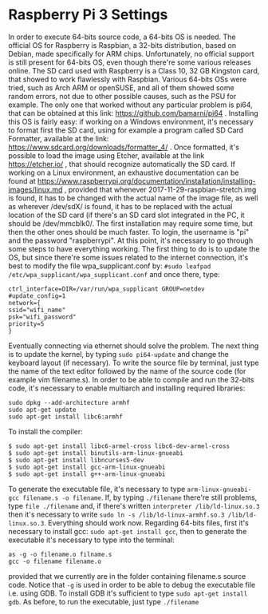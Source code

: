 Raspberry Pi 3 Settings
=======================================================================================
In order to execute 64-bits source code, a 64-bits OS is needed.
The official OS for Raspberry is Raspbian, a 32-bits distribution, based on Debian, made
specifically for ARM chips. Unfortunately, no official support is still present for 64-bits
OS, even though there're some various releases online. The SD card used with
Raspberry is a Class 10, 32 GB Kingston card, that showed to work flawlessly
with Raspbian. Various 64-bits OSs were tried, such as Arch ARM or openSUSE, and
all of them showed some random errors, not due to other possible causes, such
as the PSU for example. The only one that worked without any particular problem
is pi64, that can be obtained at this link: https://github.com/bamarni/pi64 .
Installing this OS is fairly easy: if working on a Windows environment, it's
necessary to format first the SD card, using for example a program called SD
Card Formatter, available at the link: https://www.sdcard.org/downloads/formatter_4/ .
Once formatted, it's possible to load the image using Etcher, available at the link
https://etcher.io/ , that should recognize automatically the SD card.
If working on a Linux environment, an exhaustive documentation can be found at
https://www.raspberrypi.org/documentation/installation/installing-images/linux.md , provided
that whenever 2017-11-29-raspbian-stretch.img is found, it has to be changed with the
actual name of the image file, as well as wherever /dev/sdX/ is found, it has to be replaced
with the actual location of the SD card (if there's an SD card slot integrated in the PC, it
should be /dev/mmcblk0/.
The first installation may require some time, but then the other ones should be much faster.
To login, the username is "pi" and the password "raspberrypi".
At this point, it's necessary to go through some steps to have everything working. 
The first thing to do is to update the OS, but since there're some issues related to
the internet connection, it's best to modify the file wpa_supplicant.conf by:
`
#sudo leafpad /etc/wpa_supplicant/wpa_supplicant.conf
`
and once there, type: 
```
ctrl_interface=DIR=/var/run/wpa_supplicant GROUP=netdev
#update_config=1
network={
ssid="wifi_name"
psk="wifi_password"
priority=5
}
```
Eventually connecting via ethernet should solve the problem.
The next thing is to update the kernel, by typing `sudo pi64-update` and change the
keyboard layout (if necessary).
To write the source file by terminal, just type the name of the text editor followed by the name
of the source code (for example vim filename.s).
In order to be able to compile and run the 32-bits code, it's necessary to enable multiarch and installing
required libraries:
```
sudo dpkg --add-architecture armhf
sudo apt-get update
sudo apt-get install libc6:armhf
```
To install the compiler:
```
$ sudo apt-get install libc6-armel-cross libc6-dev-armel-cross
$ sudo apt-get install binutils-arm-linux-gnueabi
$ sudo apt-get install libncurses5-dev
$ sudo apt-get install gcc-arm-linux-gnueabi
$ sudo apt-get install g++-arm-linux-gnueabi
```
To generate the executable file, it's necessary to type `arm-linux-gnueabi-gcc filename.s -o filename`.
If, by typing `./filename` there're still problems, type `file ./filename`
and, if there's written `interpreter /lib/ld-linux.so.3` then it's necessary to write
`sudo ln -s /lib/ld-linux-armhf.so.3 /lib/ld-linux.so.3`. Everything should work now.
Regarding 64-bits files, first it's necessary to install gcc: `sudo apt-get install gcc`, then
to generate the executable it's necessary to type into the terminal:
```
as -g -o filename.o filname.s
gcc -o filename filename.o
```
provided that we currently are in the folder containing filename.s source code. Notice that 
`-g` is used in order to be able to debug the executable file i.e. using GDB.
To install GDB it's sufficient to type `sudo apt-get install gdb`. As before, to run the executable,
just type `./filename`
